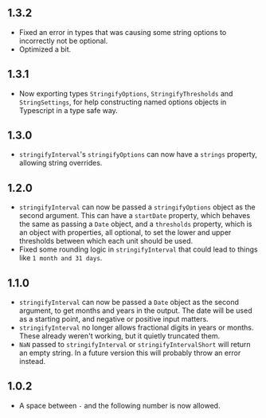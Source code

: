 ## 1.3.2

- Fixed an error in types that was causing some string options to incorrectly not be optional.
- Optimized a bit.

## 1.3.1

- Now exporting types `StringifyOptions`, `StringifyThresholds` and `StringSettings`, for help constructing named options objects in Typescript in a type safe way.

## 1.3.0

- `stringifyInterval`'s `stringifyOptions` can now have a `strings` property, allowing string overrides.

## 1.2.0

- `stringifyInterval` can now be passed a `stringifyOptions` object as the second argument. This can have a `startDate` property, which behaves the same as passing a `Date` object, and a `thresholds` property, which is an object with properties, all optional, to set the lower and upper thresholds between which each unit should be used.
- Fixed some rounding logic in `stringifyInterval` that could lead to things like `1 month and 31 days`.

## 1.1.0

- `stringifyInterval` can now be passed a `Date` object as the second argument, to get months and years in the output. The date will be used as a starting point, and negative or positive input matters.
- `stringifyInterval` no longer allows fractional digits in years or months. These already weren't working, but it quietly truncated them.
- `NaN` passed to `stringifyInterval` or `stringifyIntervalShort` will return an empty string. In a future version this will probably throw an error instead.


## 1.0.2

- A space between `-` and the following number is now allowed.